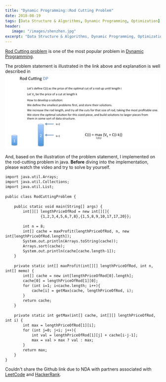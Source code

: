 ```yaml
---
title: "Dynamic Programming::Rod Cutting Problem"
date: 2018-08-19
tags: [Data Structure & Algorithms, Dynamic Programming, Optimization]
header:
   image: "/images/shenzhen.jpg"
excerpt: "Data Structure & Algorithms, Dynamic Programming, Optimization"
---
```


[Rod Cutting problem](http://users.csc.calpoly.edu/~dekhtyar/349-Spring2010/lectures/lec09.349.pdf) is one of the most 
popular problem in [Dynamic Programming](https://en.wikipedia.org/wiki/Dynamic_programming). 

The problem statement is illustrated in the link above and explanation is well described in [![YouTube Video](/images/rodcutting/RodCutting.png)](https://www.youtube.com/watch?v=ElFrskby_7M&t)

And, based on the illustration of the problem statement, I implemented on the rod-cutting problem in java.
**Before** diving into the implementation, please watch the video and try to solve by yourself.


```
import java.util.Arrays;
import java.util.Collections;
import java.util.List;

public class RodCuttingProblem {

    public static void main(String[] args) {
        int[][] lengthPriceOfRod = new int[][]{
                {1,2,3,4,5,6,7,8},{1,5,8,9,10,17,17,20}};

        int n = 8;
        int[] cache = maxProfit(lengthPriceOfRod, n, new int[lengthPriceOfRod.length]);
        System.out.println(Arrays.toString(cache));
        Arrays.sort(cache);
        System.out.println(cache[cache.length-1]);
    }

    private static int[] maxProfit(int[][] lengthPriceOfRod, int n, int[] memo) {
        int[] cache = new int[lengthPriceOfRod[0].length];
        cache[0] = lengthPriceOfRod[1][0];
        for (int i=1; i<cache.length; i++){
            cache[i] = getMax(cache, lengthPriceOfRod, i);
        }
        return cache;
    }

    private static int getMax(int[] cache, int[][] lengthPriceOfRod, int i) {
        int max = lengthPriceOfRod[1][i];
        for (int j=0; j<i; j++){
            int val = lengthPriceOfRod[1][j] + cache[i-j-1];
            max = val > max ? val : max;
        }
        return max;
    }
}
```

Couldn't share the Github link due to NDA with partners associated with [LeetCode](https://leetcode.com/) 
and [HackerRank](https://www.hackerrank.com/).
